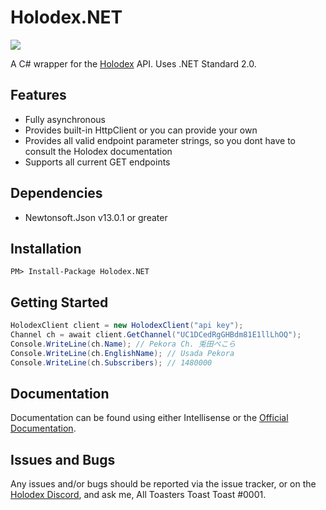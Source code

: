 # Holodex.NET
![](https://i.imgur.com/iRyguLg.png)

A C# wrapper for the [Holodex](https://holodex.net/home) API. Uses .NET Standard 2.0.
## Features
- Fully asynchronous
- Provides built-in HttpClient or you can provide your own
- Provides all valid endpoint parameter strings, so you dont have to consult the Holodex documentation
- Supports all current GET endpoints

## Dependencies
- Newtonsoft.Json v13.0.1 or greater

## Installation
```
PM> Install-Package Holodex.NET
```

## Getting Started
```csharp
HolodexClient client = new HolodexClient("api key");
Channel ch = await client.GetChannel("UC1DCedRgGHBdm81E1llLhOQ");
Console.WriteLine(ch.Name); // Pekora Ch. 兎田ぺこら
Console.WriteLine(ch.EnglishName); // Usada Pekora
Console.WriteLine(ch.Subscribers); // 1480000 
```
## Documentation
Documentation can be found using either Intellisense or the [Official Documentation](https://ebro912.gitbook.io/holodex-net/).

## Issues and Bugs
Any issues and/or bugs should be reported via the issue tracker, or on the [Holodex Discord](https://discord.gg/A24AbzgvRJ), and ask me, All Toasters Toast Toast #0001.
